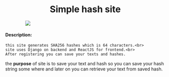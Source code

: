 <h1 style="text-align: center">Simple hash site</h1>

<div style="width: 75%; margin: 10px auto">
<img src="hash_that.gif">
</div>


<h4>Description:</h4>

    this site generates SHA256 hashes which is 64 characters.<br>
    site uses Django on backend and ReactJS for frontend.<br>
    After registering you can save your texts and hashes.


the <strong>purpose</strong> of site is to save your text and hash so you can save your hash string some where and later on you 
can retrieve your text from saved hash. 